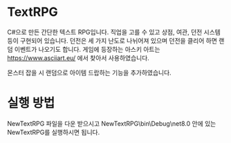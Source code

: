# TextRPG
C#으로 만든 간단한 텍스트 RPG입니다. 직업을 고를 수 있고 상점, 여관, 던전 시스템 등이 구현되어 있습니다.
던전은 세 가지 난도로 나뉘어져 있으며 던전을 클리어 하면 랜덤 이벤트가 나오기도 합니다.
게임에 등장하는 아스키 아트는 https://www.asciiart.eu/ 에서 찾아서 사용하였습니다.

몬스터 잡을 시 랜덤으로 아이템 드랍하는 기능을 추가하였습니다.

# 실행 방법
NewTextRPG 파일을 다운 받으시고 NewTextRPG\bin\Debug\net8.0 안에 있는 NewTextRPG를 실행하시면 됩니다.
